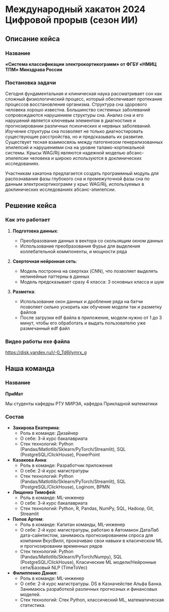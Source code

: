 # Международный хакатон 2024 Цифровой прорыв (сезон ИИ)

## Описание кейса

### Название 
**«Система классификации электрокортикограмм» от ФГБУ «НМИЦ ТПМ» Минздрава России**

### Постановка задачи
Сегодня фундаментальная и клиническая наука рассматривает сон как сложный физиологический процесс, который обеспечивает протекание процессов восстановления организма. Структура сна здорового человека хорошо известна. Большинство системных заболеваний сопровождаются нарушением структуры сна. Анализ сна и его нарушений является ключевым элементом в диагностике и прогнозировании различных психических и нервных заболеваний. Изучение структуры сна позволяет не только диагностировать существующие расстройства, но и предсказывать их развитие. Существует тесная взаимосвязь между патогенезом генерализованных эпилепсий и нарушениями сна на уровне таламо-кортикальной системы. Крысы WAG/Rij являются надежной моделью абсанс-эпилепсии человека и широко используются в доклинических исследованиях.

Участникам хакатона предлагается создать программный модуль для распознавания фазы глубокого сна и промежуточной фазы сна по данным электрокортикограмм у крыс WAG/Rij, используемых в доклинических исследованиях абсанс-эпилепсии.

## Решение кейса

### Как это работает

1. **Подготовка данных**: 
    - Преобразование данных в вектора со скользящим окном данных
    - Использование преобразования Фурье для выделения коллебательной коммпоненты, и мощности ряда

2. **Сверточная нейронная сеть**:
   - Модель построена на свертках (CNN), что позволяет выделять нелинейные паттерны в данных
   - Модель предсказывает сразу 4 класса: 3 основных класса и шум

3. **Разметка**:
   - Использование окон данных и дробление ряда на батчи позволяет сильно ускорить как обучение модели так и разметку файлов
   - После загрузки edf файла в приложение, модели нужно от 1 до 3 минут, чтобы его обработать и выдать пользователю уже размечанный edf файл


### Видео работы exe файла
https://disk.yandex.ru/i/-0_Td6jIymrx_g

## Наша команда

### Название 
**ПриМат**

Мы студенты кафедры РТУ МИРЭА, кафедра Прикладной математики

### Состав
- **Закирова Екатерина**: 
  - Роль в команде: Дизайнер
  - О себе: 3-й курс бакалавриата
  - Стек технологий: Python (Pandas/Matlotlib/Sklearn/PyTorch/Streamlit), SQL (PostgreSQL/ClickHouse), PowerPoint
- **Казакова Анна**: 
  - Роль в команде: Разработчик приложения
  - О себе: 2-й курс магистратуры
  - Стек технологий: Python (Pandas/Matlotlib/Sklearn/PyTorch/Streamlit), SQL (PostgreSQL/ClickHouse), Loginom, BPMN
- **Лищенко Тимофей**: 
  - Роль в команде: ML-инженер
  - О себе: 3-й курс бакалавриата
  - Стек технологий: Python, R, Pandas, NumPy, SQL, Hadoop, Git, Streamlit
- **Попов Артем**:
  - Роль в команде: Капитан команды, ML-инженер
  - О себе: 2-й курс магистратуры, работаю в Автомакон ДатаЛаб дата-сайнтистом, занимаюсь прогнозированием спроса для компании ВкусВилл, прокачиваю свои навыки в класическом ML и прогнозировании временных рядов
  - Стек технологий: Python (Pandas/Matlotlib/Sklearn/PyTorch/Numpy), SQL (PostgreSQL/ClickHouse), Класические ML модели/Нейронные сети/Базовый NLP (TimeToVec)
- **Филиппенко Данил**:
  - Роль в команде: ML-инженер
  - О себе: 2-й курс магистратуры. DS в Казначействе Альфа Банка. Занимаюсь разработкой различных прогнозных и финансовых моделей.
  - Стек технологий: Стек Python, классический ML, математическая статистика.
